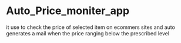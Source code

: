 # Auto_Price_moniter_app
it use to check the price of selected item on ecommers sites and auto generates a mail when the price ranging below the prescribed level 
